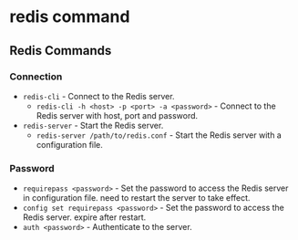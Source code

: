 # redis command

## Redis Commands

### Connection

- `redis-cli` - Connect to the Redis server.
  - `redis-cli -h <host> -p <port> -a <password>` - Connect to the Redis server with host, port and password.
- `redis-server` - Start the Redis server.
  - `redis-server /path/to/redis.conf` - Start the Redis server with a configuration file.

### Password

- `requirepass <password>` - Set the password to access the Redis server in configuration file. need to restart the server to take effect.
- `config set requirepass <password>` - Set the password to access the Redis server. expire after restart.
- `auth <password>` - Authenticate to the server.
